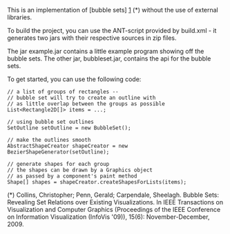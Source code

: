 
This is an implementation of [bubble sets] [1] (*)
without the use of external libraries.

To build the project, you can use the ANT-script
provided by build.xml - it generates two jars with
their respective sources in zip files.

The jar example.jar contains a little example
program showing off the bubble sets. The other
jar, bubbleset.jar, contains the api for the
bubble sets.

To get started, you can use the following code:

    // a list of groups of rectangles --
    // bubble set will try to create an outline with
    // as little overlap between the groups as possible
    List<Rectangle2D[]> items = ...;

    // using bubble set outlines
    SetOutline setOutline = new BubbleSet();

    // make the outlines smooth
    AbstractShapeCreator shapeCreator = new BezierShapeGenerator(setOutline);

    // generate shapes for each group
    // the shapes can be drawn by a Graphics object
    // as passed by a component's paint method
    Shape[] shapes = shapeCreator.createShapesForLists(items);

[1]: http://faculty.uoit.ca/collins/research/bubblesets/ "Bubble Sets"

(*) Collins, Christopher; Penn, Gerald; Carpendale, Sheelagh.
Bubble Sets: Revealing Set Relations over Existing Visualizations.
In IEEE Transactions on Visualization and Computer Graphics
(Proceedings of the IEEE Conference on Information Visualization (InfoVis '09)),
15(6): November-December, 2009.
